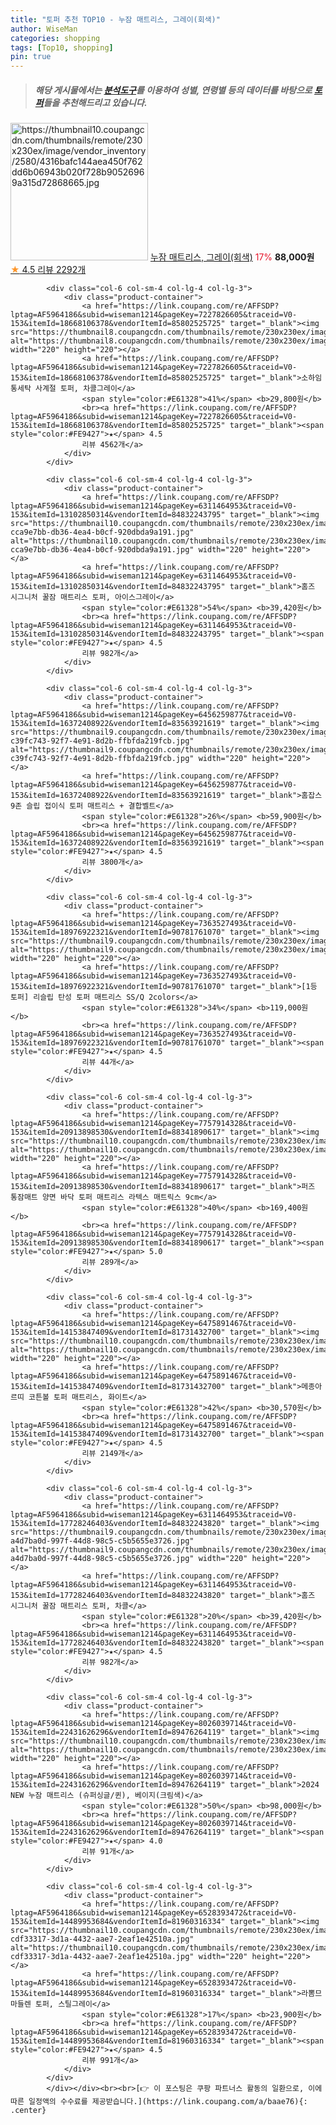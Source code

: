 ```yaml
---
title: "토퍼 추천 TOP10 - 누잠 매트리스, 그레이(회색)"
author: WiseMan
categories: shopping
tags: [Top10, shopping]
pin: true
---
```


> ##### 해당 게시물에서는 [**분석도구**](https://itemscout.io/)를 이용하여 **성별**, **연령별** 등의 데이터를 바탕으로 [**토퍼**](https://link.coupang.com/a/baae76)들을 추천해드리고 있습니다.
<div class="container"><div class="row">
            <div class="col-6 col-sm-4 col-lg-4 col-lg-3">
                <div class="product-container">
                    <a href="https://link.coupang.com/re/AFFSDP?lptag=AF5964186&subid=wiseman1214&pageKey=6502263741&traceid=V0-153&itemId=20461320773&vendorItemId=89476264111" target="_blank"><img src="https://thumbnail10.coupangcdn.com/thumbnails/remote/230x230ex/image/vendor_inventory/2580/4316bafc144aea450f762dd6b06943b020f728b90526969a315d72868665.jpg" alt="https://thumbnail10.coupangcdn.com/thumbnails/remote/230x230ex/image/vendor_inventory/2580/4316bafc144aea450f762dd6b06943b020f728b90526969a315d72868665.jpg" width="220" height="220"></a>
                    <a href="https://link.coupang.com/re/AFFSDP?lptag=AF5964186&subid=wiseman1214&pageKey=6502263741&traceid=V0-153&itemId=20461320773&vendorItemId=89476264111" target="_blank">누잠 매트리스, 그레이(회색)</a>
                    <span style="color:#E61328">17%</span> <b>88,000원</b>
                    <br><a href="https://link.coupang.com/re/AFFSDP?lptag=AF5964186&subid=wiseman1214&pageKey=6502263741&traceid=V0-153&itemId=20461320773&vendorItemId=89476264111" target="_blank"><span style="color:#FE9427">★</span> 4.5
                    리뷰 2292개</a>
                </div>
            </div>
            
            <div class="col-6 col-sm-4 col-lg-4 col-lg-3">
                <div class="product-container">
                    <a href="https://link.coupang.com/re/AFFSDP?lptag=AF5964186&subid=wiseman1214&pageKey=7227826605&traceid=V0-153&itemId=18668106378&vendorItemId=85802525725" target="_blank"><img src="https://thumbnail8.coupangcdn.com/thumbnails/remote/230x230ex/image/vendor_inventory/0279/abf496c6cb534dbbdf4fa9a4f80a8a8667165642f0903eb25cde62a93f5b.jpg" alt="https://thumbnail8.coupangcdn.com/thumbnails/remote/230x230ex/image/vendor_inventory/0279/abf496c6cb534dbbdf4fa9a4f80a8a8667165642f0903eb25cde62a93f5b.jpg" width="220" height="220"></a>
                    <a href="https://link.coupang.com/re/AFFSDP?lptag=AF5964186&subid=wiseman1214&pageKey=7227826605&traceid=V0-153&itemId=18668106378&vendorItemId=85802525725" target="_blank">소하임 통세탁 사계절 토퍼, 차콜그레이</a>
                    <span style="color:#E61328">41%</span> <b>29,800원</b>
                    <br><a href="https://link.coupang.com/re/AFFSDP?lptag=AF5964186&subid=wiseman1214&pageKey=7227826605&traceid=V0-153&itemId=18668106378&vendorItemId=85802525725" target="_blank"><span style="color:#FE9427">★</span> 4.5
                    리뷰 4562개</a>
                </div>
            </div>
            
            <div class="col-6 col-sm-4 col-lg-4 col-lg-3">
                <div class="product-container">
                    <a href="https://link.coupang.com/re/AFFSDP?lptag=AF5964186&subid=wiseman1214&pageKey=6311464953&traceid=V0-153&itemId=13102850314&vendorItemId=84832243795" target="_blank"><img src="https://thumbnail10.coupangcdn.com/thumbnails/remote/230x230ex/image/retail/images/879365249656730-cca9e7bb-db36-4ea4-b0cf-920dbda9a191.jpg" alt="https://thumbnail10.coupangcdn.com/thumbnails/remote/230x230ex/image/retail/images/879365249656730-cca9e7bb-db36-4ea4-b0cf-920dbda9a191.jpg" width="220" height="220"></a>
                    <a href="https://link.coupang.com/re/AFFSDP?lptag=AF5964186&subid=wiseman1214&pageKey=6311464953&traceid=V0-153&itemId=13102850314&vendorItemId=84832243795" target="_blank">홈즈 시그니처 꿀잠 매트리스 토퍼, 아이스그레이</a>
                    <span style="color:#E61328">54%</span> <b>39,420원</b>
                    <br><a href="https://link.coupang.com/re/AFFSDP?lptag=AF5964186&subid=wiseman1214&pageKey=6311464953&traceid=V0-153&itemId=13102850314&vendorItemId=84832243795" target="_blank"><span style="color:#FE9427">★</span> 4.5
                    리뷰 982개</a>
                </div>
            </div>
            
            <div class="col-6 col-sm-4 col-lg-4 col-lg-3">
                <div class="product-container">
                    <a href="https://link.coupang.com/re/AFFSDP?lptag=AF5964186&subid=wiseman1214&pageKey=6456259877&traceid=V0-153&itemId=16372408922&vendorItemId=83563921619" target="_blank"><img src="https://thumbnail9.coupangcdn.com/thumbnails/remote/230x230ex/image/retail/images/1281396043529096-c39fc743-92f7-4e91-8d2b-ffbfda219fcb.jpg" alt="https://thumbnail9.coupangcdn.com/thumbnails/remote/230x230ex/image/retail/images/1281396043529096-c39fc743-92f7-4e91-8d2b-ffbfda219fcb.jpg" width="220" height="220"></a>
                    <a href="https://link.coupang.com/re/AFFSDP?lptag=AF5964186&subid=wiseman1214&pageKey=6456259877&traceid=V0-153&itemId=16372408922&vendorItemId=83563921619" target="_blank">홈잡스 9존 슬립 접이식 토퍼 매트리스 + 결합벨트</a>
                    <span style="color:#E61328">26%</span> <b>59,900원</b>
                    <br><a href="https://link.coupang.com/re/AFFSDP?lptag=AF5964186&subid=wiseman1214&pageKey=6456259877&traceid=V0-153&itemId=16372408922&vendorItemId=83563921619" target="_blank"><span style="color:#FE9427">★</span> 4.5
                    리뷰 3800개</a>
                </div>
            </div>
            
            <div class="col-6 col-sm-4 col-lg-4 col-lg-3">
                <div class="product-container">
                    <a href="https://link.coupang.com/re/AFFSDP?lptag=AF5964186&subid=wiseman1214&pageKey=7363527493&traceid=V0-153&itemId=18976922321&vendorItemId=90781761070" target="_blank"><img src="https://thumbnail9.coupangcdn.com/thumbnails/remote/230x230ex/image/vendor_inventory/c82a/8878adc895b737c18ce951d5d5a72e90c0368a5309564e2ddc8c7ce336b6.png" alt="https://thumbnail9.coupangcdn.com/thumbnails/remote/230x230ex/image/vendor_inventory/c82a/8878adc895b737c18ce951d5d5a72e90c0368a5309564e2ddc8c7ce336b6.png" width="220" height="220"></a>
                    <a href="https://link.coupang.com/re/AFFSDP?lptag=AF5964186&subid=wiseman1214&pageKey=7363527493&traceid=V0-153&itemId=18976922321&vendorItemId=90781761070" target="_blank">[1등 토퍼] 리슬립 탄성 토퍼 매트리스 SS/Q 2colors</a>
                    <span style="color:#E61328">34%</span> <b>119,000원</b>
                    <br><a href="https://link.coupang.com/re/AFFSDP?lptag=AF5964186&subid=wiseman1214&pageKey=7363527493&traceid=V0-153&itemId=18976922321&vendorItemId=90781761070" target="_blank"><span style="color:#FE9427">★</span> 4.5
                    리뷰 44개</a>
                </div>
            </div>
            
            <div class="col-6 col-sm-4 col-lg-4 col-lg-3">
                <div class="product-container">
                    <a href="https://link.coupang.com/re/AFFSDP?lptag=AF5964186&subid=wiseman1214&pageKey=7757914328&traceid=V0-153&itemId=20913898530&vendorItemId=88341890617" target="_blank"><img src="https://thumbnail10.coupangcdn.com/thumbnails/remote/230x230ex/image/vendor_inventory/e8bc/2b3d6b74bcf20cf47feeefe71f9746c1ea173afa5826c56ef30dad419228.png" alt="https://thumbnail10.coupangcdn.com/thumbnails/remote/230x230ex/image/vendor_inventory/e8bc/2b3d6b74bcf20cf47feeefe71f9746c1ea173afa5826c56ef30dad419228.png" width="220" height="220"></a>
                    <a href="https://link.coupang.com/re/AFFSDP?lptag=AF5964186&subid=wiseman1214&pageKey=7757914328&traceid=V0-153&itemId=20913898530&vendorItemId=88341890617" target="_blank">퍼즈 통잠매트 양면 바닥 토퍼 매트리스 라텍스 매트릭스 9cm</a>
                    <span style="color:#E61328">40%</span> <b>169,400원</b>
                    <br><a href="https://link.coupang.com/re/AFFSDP?lptag=AF5964186&subid=wiseman1214&pageKey=7757914328&traceid=V0-153&itemId=20913898530&vendorItemId=88341890617" target="_blank"><span style="color:#FE9427">★</span> 5.0
                    리뷰 289개</a>
                </div>
            </div>
            
            <div class="col-6 col-sm-4 col-lg-4 col-lg-3">
                <div class="product-container">
                    <a href="https://link.coupang.com/re/AFFSDP?lptag=AF5964186&subid=wiseman1214&pageKey=6475891467&traceid=V0-153&itemId=14153847409&vendorItemId=81731432700" target="_blank"><img src="https://thumbnail10.coupangcdn.com/thumbnails/remote/230x230ex/image/vendor_inventory/3877/9194d36bc89377585abfa4bcb12812147e5d4db01838e19db2c1602a1b74.jpg" alt="https://thumbnail10.coupangcdn.com/thumbnails/remote/230x230ex/image/vendor_inventory/3877/9194d36bc89377585abfa4bcb12812147e5d4db01838e19db2c1602a1b74.jpg" width="220" height="220"></a>
                    <a href="https://link.coupang.com/re/AFFSDP?lptag=AF5964186&subid=wiseman1214&pageKey=6475891467&traceid=V0-153&itemId=14153847409&vendorItemId=81731432700" target="_blank">메종아르띠 코튼볼 토퍼 매트리스, 화이트</a>
                    <span style="color:#E61328">42%</span> <b>30,570원</b>
                    <br><a href="https://link.coupang.com/re/AFFSDP?lptag=AF5964186&subid=wiseman1214&pageKey=6475891467&traceid=V0-153&itemId=14153847409&vendorItemId=81731432700" target="_blank"><span style="color:#FE9427">★</span> 4.5
                    리뷰 2149개</a>
                </div>
            </div>
            
            <div class="col-6 col-sm-4 col-lg-4 col-lg-3">
                <div class="product-container">
                    <a href="https://link.coupang.com/re/AFFSDP?lptag=AF5964186&subid=wiseman1214&pageKey=6311464953&traceid=V0-153&itemId=17728246403&vendorItemId=84832243820" target="_blank"><img src="https://thumbnail9.coupangcdn.com/thumbnails/remote/230x230ex/image/retail/images/1967095524716873-a4d7ba0d-997f-44d8-98c5-c5b5655e3726.jpg" alt="https://thumbnail9.coupangcdn.com/thumbnails/remote/230x230ex/image/retail/images/1967095524716873-a4d7ba0d-997f-44d8-98c5-c5b5655e3726.jpg" width="220" height="220"></a>
                    <a href="https://link.coupang.com/re/AFFSDP?lptag=AF5964186&subid=wiseman1214&pageKey=6311464953&traceid=V0-153&itemId=17728246403&vendorItemId=84832243820" target="_blank">홈즈 시그니처 꿀잠 매트리스 토퍼, 차콜</a>
                    <span style="color:#E61328">20%</span> <b>39,420원</b>
                    <br><a href="https://link.coupang.com/re/AFFSDP?lptag=AF5964186&subid=wiseman1214&pageKey=6311464953&traceid=V0-153&itemId=17728246403&vendorItemId=84832243820" target="_blank"><span style="color:#FE9427">★</span> 4.5
                    리뷰 982개</a>
                </div>
            </div>
            
            <div class="col-6 col-sm-4 col-lg-4 col-lg-3">
                <div class="product-container">
                    <a href="https://link.coupang.com/re/AFFSDP?lptag=AF5964186&subid=wiseman1214&pageKey=8026039714&traceid=V0-153&itemId=22431626296&vendorItemId=89476264119" target="_blank"><img src="https://thumbnail10.coupangcdn.com/thumbnails/remote/230x230ex/image/vendor_inventory/2580/4316bafc144aea450f762dd6b06943b020f728b90526969a315d72868665.jpg" alt="https://thumbnail10.coupangcdn.com/thumbnails/remote/230x230ex/image/vendor_inventory/2580/4316bafc144aea450f762dd6b06943b020f728b90526969a315d72868665.jpg" width="220" height="220"></a>
                    <a href="https://link.coupang.com/re/AFFSDP?lptag=AF5964186&subid=wiseman1214&pageKey=8026039714&traceid=V0-153&itemId=22431626296&vendorItemId=89476264119" target="_blank">2024 NEW 누잠 매트리스 (슈퍼싱글/퀸), 베이지(크림색)</a>
                    <span style="color:#E61328">50%</span> <b>98,000원</b>
                    <br><a href="https://link.coupang.com/re/AFFSDP?lptag=AF5964186&subid=wiseman1214&pageKey=8026039714&traceid=V0-153&itemId=22431626296&vendorItemId=89476264119" target="_blank"><span style="color:#FE9427">★</span> 4.0
                    리뷰 91개</a>
                </div>
            </div>
            
            <div class="col-6 col-sm-4 col-lg-4 col-lg-3">
                <div class="product-container">
                    <a href="https://link.coupang.com/re/AFFSDP?lptag=AF5964186&subid=wiseman1214&pageKey=6528393472&traceid=V0-153&itemId=14489953684&vendorItemId=81960316334" target="_blank"><img src="https://thumbnail10.coupangcdn.com/thumbnails/remote/230x230ex/image/retail/images/6854059735963927-cdf33317-3d1a-4432-aae7-2eaf1e42510a.jpg" alt="https://thumbnail10.coupangcdn.com/thumbnails/remote/230x230ex/image/retail/images/6854059735963927-cdf33317-3d1a-4432-aae7-2eaf1e42510a.jpg" width="220" height="220"></a>
                    <a href="https://link.coupang.com/re/AFFSDP?lptag=AF5964186&subid=wiseman1214&pageKey=6528393472&traceid=V0-153&itemId=14489953684&vendorItemId=81960316334" target="_blank">라뽐므 마들렌 토퍼, 스틸그레이</a>
                    <span style="color:#E61328">17%</span> <b>23,900원</b>
                    <br><a href="https://link.coupang.com/re/AFFSDP?lptag=AF5964186&subid=wiseman1214&pageKey=6528393472&traceid=V0-153&itemId=14489953684&vendorItemId=81960316334" target="_blank"><span style="color:#FE9427">★</span> 4.5
                    리뷰 991개</a>
                </div>
            </div>
            </div></div><br><br>[👉 이 포스팅은 쿠팡 파트너스 활동의 일환으로, 이에 따른 일정액의 수수료를 제공받습니다.](https://link.coupang.com/a/baae76){: .center}